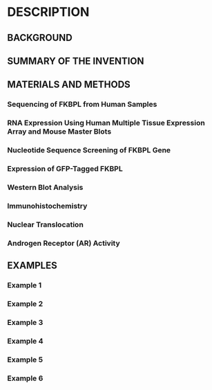 # DESCRIPTION

## BACKGROUND

## SUMMARY OF THE INVENTION

## MATERIALS AND METHODS

### Sequencing of FKBPL from Human Samples

### RNA Expression Using Human Multiple Tissue Expression Array and Mouse Master Blots

### Nucleotide Sequence Screening of FKBPL Gene

### Expression of GFP-Tagged FKBPL

### Western Blot Analysis

### Immunohistochemistry

### Nuclear Translocation

### Androgen Receptor (AR) Activity

## EXAMPLES

### Example 1

### Example 2

### Example 3

### Example 4

### Example 5

### Example 6

